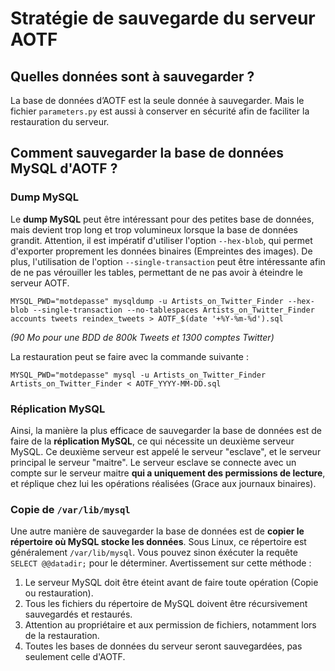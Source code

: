 # Stratégie de sauvegarde du serveur AOTF

## Quelles données sont à sauvegarder ?

La base de données d’AOTF est la seule donnée à sauvegarder. Mais le fichier `parameters.py` est aussi à conserver en sécurité afin de faciliter la restauration du serveur.

## Comment sauvegarder la base de données MySQL d'AOTF ?

### Dump MySQL

Le **dump MySQL** peut être intéressant pour des petites base de données, mais devient trop long et trop volumineux lorsque la base de données grandit. Attention, il est impératif d'utiliser l'option `--hex-blob`, qui permet d'exporter proprement les données binaires (Empreintes des images). De plus, l'utilisation de l'option `--single-transaction` peut être intéressante afin de ne pas vérouiller les tables, permettant de ne pas avoir à éteindre le serveur AOTF.
```
MYSQL_PWD="motdepasse" mysqldump -u Artists_on_Twitter_Finder --hex-blob --single-transaction --no-tablespaces Artists_on_Twitter_Finder accounts tweets reindex_tweets > AOTF_$(date '+%Y-%m-%d').sql
```
*(90 Mo pour une BDD de 800k Tweets et 1300 comptes Twitter)*

La restauration peut se faire avec la commande suivante :
```
MYSQL_PWD="motdepasse" mysql -u Artists_on_Twitter_Finder Artists_on_Twitter_Finder < AOTF_YYYY-MM-DD.sql
```

### Réplication MySQL

Ainsi, la manière la plus efficace de sauvegarder la base de données est de faire de la **réplication MySQL**, ce qui nécessite un deuxième serveur MySQL. Ce deuxième serveur est appelé le serveur "esclave", et le serveur principal le serveur "maitre". Le serveur esclave se connecte avec un compte sur le serveur maitre **qui a uniquement des permissions de lecture**, et réplique chez lui les opérations réalisées (Grace aux journaux binaires).

### Copie de `/var/lib/mysql`

Une autre manière de sauvegarder la base de données est de **copier le répertoire où MySQL stocke les données**. Sous Linux, ce répertoire est généralement `/var/lib/mysql`. Vous pouvez sinon éxécuter la requête `SELECT @@datadir;` pour le déterminer. Avertissement sur cette méthode :
1. Le serveur MySQL doit être éteint avant de faire toute opération (Copie ou restauration).
2. Tous les fichiers du répertoire de MySQL doivent être récursivement sauvegardés et restaurés.
3. Attention au propriétaire et aux permission de fichiers, notamment lors de la restauration.
4. Toutes les bases de données du serveur seront sauvegardées, pas seulement celle d'AOTF.
